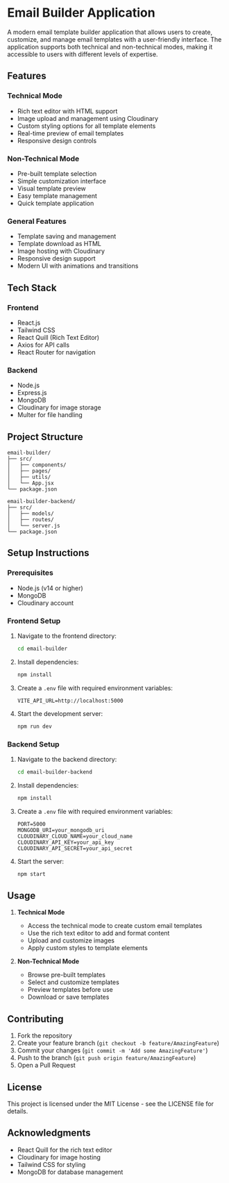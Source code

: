 # Email Builder Application

A modern email template builder application that allows users to create, customize, and manage email templates with a user-friendly interface. The application supports both technical and non-technical modes, making it accessible to users with different levels of expertise.

## Features

### Technical Mode

- Rich text editor with HTML support
- Image upload and management using Cloudinary
- Custom styling options for all template elements
- Real-time preview of email templates
- Responsive design controls

### Non-Technical Mode

- Pre-built template selection
- Simple customization interface
- Visual template preview
- Easy template management
- Quick template application

### General Features

- Template saving and management
- Template download as HTML
- Image hosting with Cloudinary
- Responsive design support
- Modern UI with animations and transitions

## Tech Stack

### Frontend

- React.js
- Tailwind CSS
- React Quill (Rich Text Editor)
- Axios for API calls
- React Router for navigation

### Backend

- Node.js
- Express.js
- MongoDB
- Cloudinary for image storage
- Multer for file handling

## Project Structure

```
email-builder/
├── src/
│   ├── components/
│   ├── pages/
│   ├── utils/
│   └── App.jsx
└── package.json

email-builder-backend/
├── src/
│   ├── models/
│   ├── routes/
│   └── server.js
└── package.json
```

## Setup Instructions

### Prerequisites

- Node.js (v14 or higher)
- MongoDB
- Cloudinary account

### Frontend Setup

1. Navigate to the frontend directory:
   ```bash
   cd email-builder
   ```
2. Install dependencies:
   ```bash
   npm install
   ```
3. Create a `.env` file with required environment variables:
   ```
   VITE_API_URL=http://localhost:5000
   ```
4. Start the development server:
   ```bash
   npm run dev
   ```

### Backend Setup

1. Navigate to the backend directory:
   ```bash
   cd email-builder-backend
   ```
2. Install dependencies:
   ```bash
   npm install
   ```
3. Create a `.env` file with required environment variables:
   ```
   PORT=5000
   MONGODB_URI=your_mongodb_uri
   CLOUDINARY_CLOUD_NAME=your_cloud_name
   CLOUDINARY_API_KEY=your_api_key
   CLOUDINARY_API_SECRET=your_api_secret
   ```
4. Start the server:
   ```bash
   npm start
   ```

## Usage

1. **Technical Mode**

   - Access the technical mode to create custom email templates
   - Use the rich text editor to add and format content
   - Upload and customize images
   - Apply custom styles to template elements

2. **Non-Technical Mode**
   - Browse pre-built templates
   - Select and customize templates
   - Preview templates before use
   - Download or save templates

## Contributing

1. Fork the repository
2. Create your feature branch (`git checkout -b feature/AmazingFeature`)
3. Commit your changes (`git commit -m 'Add some AmazingFeature'`)
4. Push to the branch (`git push origin feature/AmazingFeature`)
5. Open a Pull Request

## License

This project is licensed under the MIT License - see the LICENSE file for details.

## Acknowledgments

- React Quill for the rich text editor
- Cloudinary for image hosting
- Tailwind CSS for styling
- MongoDB for database management

